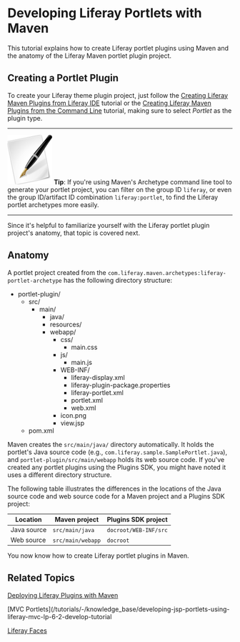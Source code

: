 # Developing Liferay Portlets with Maven [](id=creating-liferay-portlets-with-maven-lp-6-2-develop-tutorial)

This tutorial explains how to create Liferay portlet plugins using Maven and the
anatomy of the Liferay Maven portlet plugin project. 

## Creating a Portlet Plugin

To create your Liferay theme plugin project, just follow the
[Creating Liferay Maven Plugins from Liferay IDE](https://www-ldn.liferay.com/develop/tutorials/-/knowledge_base/creating-liferay-maven-plugins-from-liferay-ide-lp-6-2-develop-tutorial)
tutorial or the
[Creating Liferay Maven Plugins from the Command Line](https://www-ldn.liferay.com/develop/tutorials/-/knowledge_base/creating-liferay-maven-plugins-from-the-command-lin-lp-6-2-develop-tutorial)
tutorial, making sure to select *Portlet* as the plugin type. 

---

![tip](../../images/tip-pen-paper.png) **Tip**: If you're using Maven's
Archetype command line tool to generate your portlet project, you can filter on
the group ID `liferay`, or even the group ID/artifact ID combination
`liferay:portlet`, to find the Liferay portlet archetypes more easily. 

---

Since it's helpful to familiarize yourself with the Liferay portlet plugin
project's anatomy, that topic is covered next. 

## Anatomy

A portlet project created from the
`com.liferay.maven.archetypes:liferay-portlet-archetype` has the following
directory structure: 

- portlet-plugin/
    - src/
        - main/
            - java/
            - resources/
            - webapp/
                - css/
                    - main.css
                - js/
                    - main.js
                - WEB-INF/
                    - liferay-display.xml
                    - liferay-plugin-package.properties
                    - liferay-portlet.xml
                    - portlet.xml
                    - web.xml
                - icon.png
                - view.jsp
    - pom.xml

Maven creates the `src/main/java/` directory automatically. It holds the
portlet's Java source code (e.g., `com.liferay.sample.SamplePortlet.java`), and
`portlet-plugin/src/main/webapp` holds its web source code. If you've created
any portlet plugins using the Plugins SDK, you might have noted it uses a
different directory structure. 

The following table illustrates the differences in the locations of the Java
source code and web source code for a Maven project and a Plugins SDK project: 

Location    | Maven project     | Plugins SDK project   |
----------- | ----------------- | --------------------- |
Java source | `src/main/java`   | `docroot/WEB-INF/src` |
Web source  | `src/main/webapp` | `docroot`             |

You now know how to create Liferay portlet plugins in Maven. 

## Related Topics

[Deploying Liferay Plugins with Maven](/tutorials/-/knowledge_base/deploying-liferay-plugins-with-maven-lp-6-2-develop-tutorial)

[MVC Portlets](/tutorials/-/knowledge_base/developing-jsp-portlets-using-liferay-mvc-lp-6-2-develop-tutorial

[Liferay Faces](/tutorials/-/knowledge_base/liferay-faces-jsf-portlets-lp-6-2-develop-tutorial)
